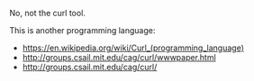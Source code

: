 
No, not the curl tool.

This is another programming language:

 * https://en.wikipedia.org/wiki/Curl_(programming_language)
 * http://groups.csail.mit.edu/cag/curl/wwwpaper.html
 * http://groups.csail.mit.edu/cag/curl/


